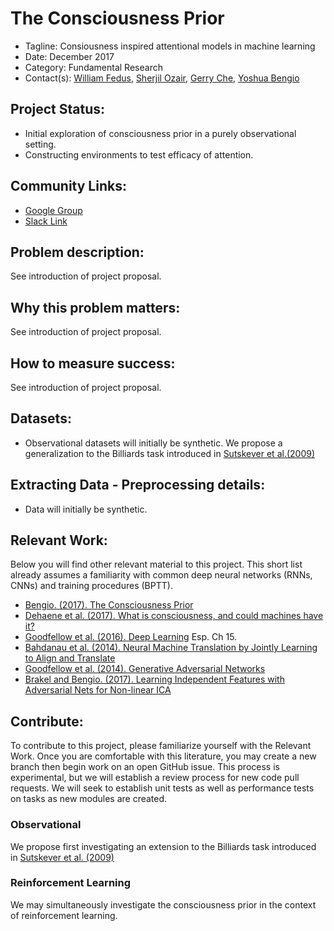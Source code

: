 # The Consciousness Prior
* Tagline: Consiousness inspired attentional models in machine learning 
* Date: December 2017
* Category: Fundamental Research
* Contact(s):  [William Fedus](mailto:liam.fedus@gmail.com), [Sherjil Ozair](mailto:sherjilozair@gmail.com), [Gerry Che](mailto:tongcheprivate@gmail.com), [Yoshua Bengio](mailto:yoshua.umontreal@gmail.com)
 
## Project Status:
* Initial exploration of consciousness prior in a purely observational setting.
* Constructing environments to test efficacy of attention. 

## Community Links:
* [Google
  Group](https://groups.google.com/forum/#!forum/the-consciousness-prior)
* [Slack
  Link](https://join.slack.com/t/theconsciousnessprior/shared_invite/enQtMjgwMTY4OTczODc2LTdmMDFjM2ViMDk0ZTc5YWRmMDNhZGU4ZTJiMGYzYmYwMTI4NTIyY2RmODYzYjE3MmYwOTNmNGU5NzkwYTM0MDc)

## Problem description:
See introduction of project proposal.

## Why this problem matters:
See introduction of project proposal.

## How to measure success:
See introduction of project proposal.

## Datasets:
* Observational datasets will initially be synthetic. We propose
  a generalization to the Billiards task introduced in [Sutskever et al.(2009)](https://papers.nips.cc/paper/3567-the-recurrent-temporal-restricted-boltzmann-machine)


## Extracting Data - Preprocessing details:
* Data will initially be synthetic.

## Relevant Work:
Below you will find other relevant material to this project. This short list already assumes a familiarity 
with common deep neural networks (RNNs, CNNs) and training procedures (BPTT).

* [Bengio. (2017). The Consciousness Prior](https://arxiv.org/abs/1709.08568)
* [Dehaene et al. (2017). What is consciousness, and could machines have it?](http://science.sciencemag.org/content/358/6362/486)
* [Goodfellow et al. (2016). Deep Learning](http://www.deeplearningbook.org/) Esp. Ch 15.
* [Bahdanau et al. (2014). Neural Machine Translation by Jointly Learning to Align and
  Translate](https://arxiv.org/abs/1409.0473)
* [Goodfellow et al. (2014). Generative Adversarial Networks](https://arxiv.org/abs/1406.2661)
* [Brakel and Bengio. (2017). Learning Independent Features with Adversarial Nets for Non-linear
  ICA](https://arxiv.org/abs/1710.05050)

## Contribute:
To contribute to this project, please familiarize yourself with the Relevant
Work.  Once you are comfortable with this literature, you may create a new
branch then begin work on an open GitHub issue.  This process is experimental, 
but we will establish a review process for new code pull requests.  We will 
seek to establish unit tests as well as performance tests on tasks as new 
modules are created. 

### Observational
We propose first investigating an extension to the Billiards task introduced in
[Sutskever et al.
(2009)](https://papers.nips.cc/paper/3567-the-recurrent-temporal-restricted-boltzmann-machine)


### Reinforcement Learning
We may simultaneously investigate the consciousness prior in the context of
reinforcement learning.   


